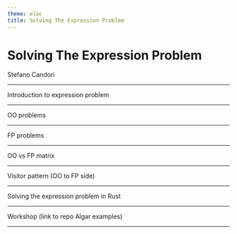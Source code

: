 ```yaml
---
theme: eloc
title: Solving The Expression Problem
---
```


# Solving The Expression Problem

Stefano Candori

---

Introduction to expression problem

---

OO problems

---

FP problems

---

OO vs FP matrix

---

Visitor pattern (OO to FP side)

---

Solving the expression problem in Rust

---

Workshop (link to repo Algar examples)

---
